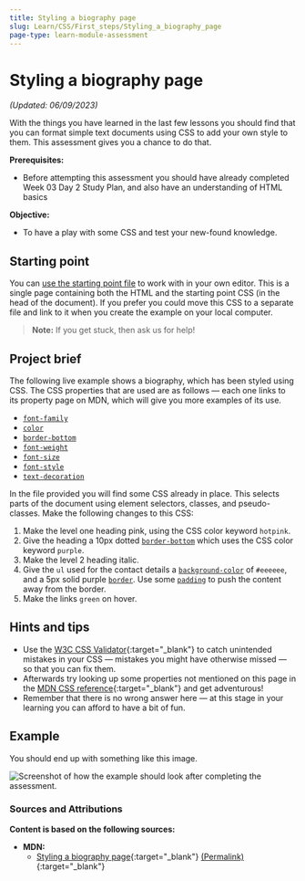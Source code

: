 ```yaml
---
title: Styling a biography page
slug: Learn/CSS/First_steps/Styling_a_biography_page
page-type: learn-module-assessment
---
```


# Styling a biography page

_(Updated: 06/09/2023)_

With the things you have learned in the last few lessons you should find that you can format simple text documents using CSS to add your own style to them. This assessment gives you a chance to do that.

**Prerequisites:**
  - Before attempting this assessment you should have already completed Week 03 Day 2 Study Plan, and also have an understanding of HTML basics

**Objective:**
  - To have a play with some CSS and test your new-found knowledge.

## Starting point

You can [use the starting point file](assets/blog-download.html) to work with in your own editor. This is a single page containing both the HTML and the starting point CSS (in the head of the document). If you prefer you could move this CSS to a separate file and link to it when you create the example on your local computer.

> **Note:** If you get stuck, then ask us for help!

## Project brief

The following live example shows a biography, which has been styled using CSS. The CSS properties that are used are as follows — each one links to its property page on MDN, which will give you more examples of its use.

- [`font-family`](https://developer.mozilla.org/en-US/docs/Web/CSS/font-family)
- [`color`](https://developer.mozilla.org/en-US/docs/Web/CSS/color)
- [`border-bottom`](https://developer.mozilla.org/en-US/docs/Web/CSS/border-bottom)
- [`font-weight`](https://developer.mozilla.org/en-US/docs/Web/CSS/font-weight)
- [`font-size`](https://developer.mozilla.org/en-US/docs/Web/CSS/font-size)
- [`font-style`](https://developer.mozilla.org/en-US/docs/Web/CSS/font-style)
- [`text-decoration`](https://developer.mozilla.org/en-US/docs/Web/CSS/text-decoration)

In the file provided you will find some CSS already in place. This selects parts of the document using element selectors, classes, and pseudo-classes. Make the following changes to this CSS:

1. Make the level one heading pink, using the CSS color keyword `hotpink`.
2. Give the heading a 10px dotted [`border-bottom`](https://developer.mozilla.org/en-US/docs/Web/CSS/border-bottom) which uses the CSS color keyword `purple`.
3. Make the level 2 heading italic.
4. Give the `ul` used for the contact details a [`background-color`](https://developer.mozilla.org/en-US/docs/Web/CSS/background-color) of `#eeeeee`, and a 5px solid purple [`border`](https://developer.mozilla.org/en-US/docs/Web/CSS/border). Use some [`padding`](https://developer.mozilla.org/en-US/docs/Web/CSS/padding) to push the content away from the border.
5. Make the links `green` on hover.

## Hints and tips

- Use the [W3C CSS Validator](https://jigsaw.w3.org/css-validator/){:target="_blank"} to catch unintended mistakes in your CSS — mistakes you might have otherwise missed — so that you can fix them.
- Afterwards try looking up some properties not mentioned on this page in the [MDN CSS reference](https://developer.mozilla.org/en-US/docs/Web/CSS/Reference){:target="_blank"} and get adventurous!
- Remember that there is no wrong answer here — at this stage in your learning you can afford to have a bit of fun.

## Example

You should end up with something like this image.

![Screenshot of how the example should look after completing the assessment.](assets/learn-css-basics-assessment.png)

### Sources and Attributions

**Content is based on the following sources:**

- **MDN:**
  - [Styling a biography page](https://developer.mozilla.org/en-US/docs/Learn/CSS/First_steps/Styling_a_biography_page){:target="_blank"} [(Permalink)](https://github.com/mdn/content/blob/a77137e6239ef445ac67b2ffb7067d6332907910/files/en-us/learn/css/first_steps/styling_a_biography_page/index.md){:target="_blank"}